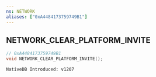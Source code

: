 ```yaml
---
ns: NETWORK
aliases: ["0xA4484173759749B1"]
---
```

## NETWORK_CLEAR_PLATFORM_INVITE

```c
// 0xA4484173759749B1
void NETWORK_CLEAR_PLATFORM_INVITE();
```

```
NativeDB Introduced: v1207
```

